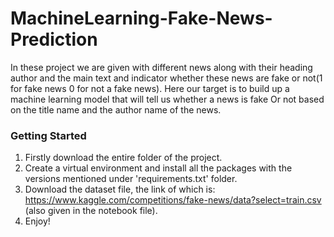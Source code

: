 # MachineLearning-Fake-News-Prediction
In these project we are given with different news along with their heading author and the main text and indicator whether these news are fake or not(1 for fake news 0 for not a fake news). Here our target is to build up a machine learning model that will tell us whether a news is fake Or not based on the title name and the author name of the news.

### Getting Started
1. Firstly download the entire folder of the project.
2. Create a virtual environment and install all the packages with the versions mentioned under 'requirements.txt' folder.
3. Download the dataset file, the link of which is: https://www.kaggle.com/competitions/fake-news/data?select=train.csv (also given in the notebook file).
4. Enjoy!
